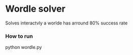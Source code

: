 # Wordle solver

Solves interactvly a worlde
has arround 80% success rate

### How to run
python wordle.py
